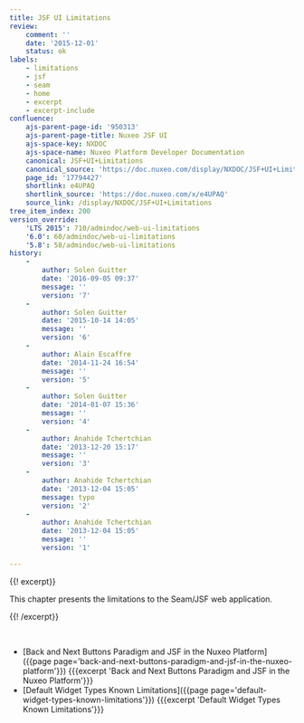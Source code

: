 ```yaml
---
title: JSF UI Limitations
review:
    comment: ''
    date: '2015-12-01'
    status: ok
labels:
    - limitations
    - jsf
    - seam
    - home
    - excerpt
    - excerpt-include
confluence:
    ajs-parent-page-id: '950313'
    ajs-parent-page-title: Nuxeo JSF UI
    ajs-space-key: NXDOC
    ajs-space-name: Nuxeo Platform Developer Documentation
    canonical: JSF+UI+Limitations
    canonical_source: 'https://doc.nuxeo.com/display/NXDOC/JSF+UI+Limitations'
    page_id: '17794427'
    shortlink: e4UPAQ
    shortlink_source: 'https://doc.nuxeo.com/x/e4UPAQ'
    source_link: /display/NXDOC/JSF+UI+Limitations
tree_item_index: 200
version_override:
    'LTS 2015': 710/admindoc/web-ui-limitations
    '6.0': 60/admindoc/web-ui-limitations
    '5.8': 58/admindoc/web-ui-limitations
history:
    -
        author: Solen Guitter
        date: '2016-09-05 09:37'
        message: ''
        version: '7'
    -
        author: Solen Guitter
        date: '2015-10-14 14:05'
        message: ''
        version: '6'
    -
        author: Alain Escaffre
        date: '2014-11-24 16:54'
        message: ''
        version: '5'
    -
        author: Solen Guitter
        date: '2014-01-07 15:36'
        message: ''
        version: '4'
    -
        author: Anahide Tchertchian
        date: '2013-12-20 15:17'
        message: ''
        version: '3'
    -
        author: Anahide Tchertchian
        date: '2013-12-04 15:05'
        message: typo
        version: '2'
    -
        author: Anahide Tchertchian
        date: '2013-12-04 15:05'
        message: ''
        version: '1'

---
```

{{! excerpt}}

This chapter presents the limitations to the Seam/JSF web application.

{{! /excerpt}}

&nbsp;

*   [Back and Next Buttons Paradigm and JSF in the Nuxeo Platform]({{page page='back-and-next-buttons-paradigm-and-jsf-in-the-nuxeo-platform'}})
    {{{excerpt 'Back and Next Buttons Paradigm and JSF in the Nuxeo Platform'}}}
*   [Default Widget Types Known Limitations]({{page page='default-widget-types-known-limitations'}})
    {{{excerpt 'Default Widget Types Known Limitations'}}}
